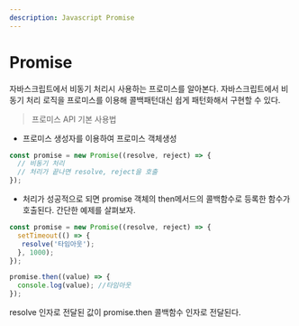 ```yaml
---
description: Javascript Promise
---
```


# Promise

자바스크립트에서 비동기 처리시 사용하는 프로미스를 알아본다. 자바스크립트에서 비동기 처리 로직을 프로미스를 이용해 콜백패턴대신 쉽게 패턴화해서 구현할 수 있다. 



> 프로미스 API 기본 사용법

* 프로미스 생성자를 이용하여 프로미스 객체생성

```javascript
const promise = new Promise((resolve, reject) => {
  // 비동기 처리
  // 처리가 끝나면 resolve, reject을 호출
});

```

* 처리가 성공적으로 되면 promise 객체의 then메서드의 콜백함수로 등록한 함수가 호출된다. 간단한 예제를 살펴보자.

```javascript
const promise = new Promise((resolve, reject) => {
  setTimeout(() => {
   resolve('타임아웃');
  }, 1000);
});

promise.then((value) => {
  console.log(value); //타임아웃
});
```

resolve 인자로 전달된 값이 promise.then 콜백함수 인자로 전달된다.

